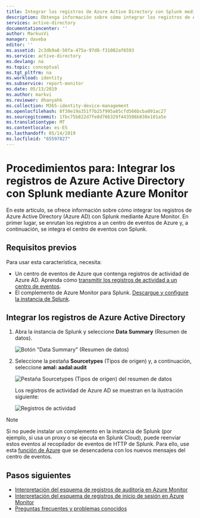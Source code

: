 ```yaml
---
title: Integrar los registros de Azure Active Directory con Splunk mediante Azure Monitor | Microsoft Docs
description: Obtenga información sobre cómo integrar los registros de Azure Active Directory con SumoLogic con Azure Monitor
services: active-directory
documentationcenter: ''
author: MarkusVi
manager: daveba
editor: ''
ms.assetid: 2c3db9a8-50fa-475a-97d8-f31082af6593
ms.service: active-directory
ms.devlang: na
ms.topic: conceptual
ms.tgt_pltfrm: na
ms.workload: identity
ms.subservice: report-monitor
ms.date: 05/13/2019
ms.author: markvi
ms.reviewer: dhanyahk
ms.collection: M365-identity-device-management
ms.openlocfilehash: 8f30e19a351f7b25f995a85cfd566bcba091ac27
ms.sourcegitcommit: 1fbc75b822d7fe8d766329f443506b830e101a5e
ms.translationtype: MT
ms.contentlocale: es-ES
ms.lasthandoff: 05/14/2019
ms.locfileid: "65597827"
---
```

# <a name="how-to-integrate-azure-active-directory-logs-with-splunk-using-azure-monitor"></a>Procedimientos para: Integrar los registros de Azure Active Directory con Splunk mediante Azure Monitor

En este artículo, se ofrece información sobre cómo integrar los registros de Azure Active Directory (Azure AD) con Splunk mediante Azure Monitor. En primer lugar, se enrutan los registros a un centro de eventos de Azure y, a continuación, se integra el centro de eventos con Splunk.

## <a name="prerequisites"></a>Requisitos previos

Para usar esta característica, necesita:
* Un centro de eventos de Azure que contenga registros de actividad de Azure AD. Aprenda cómo [transmitir los registros de actividad a un centro de eventos](quickstart-azure-monitor-stream-logs-to-event-hub.md). 
* El complemento de Azure Monitor para Splunk. [Descargue y configure la instancia de Splunk](https://github.com/Microsoft/AzureMonitorAddonForSplunk/blob/master/README.md).

## <a name="integrate-azure-active-directory-logs"></a>Integrar los registros de Azure Active Directory 

1. Abra la instancia de Splunk y seleccione **Data Summary** (Resumen de datos).

    ![Botón "Data Summary" (Resumen de datos)](./media/howto-integrate-activity-logs-with-splunk/DataSummary.png)

2. Seleccione la pestaña **Sourcetypes** (Tipos de origen) y, a continuación, seleccione **amal: aadal:audit**

    ![Pestaña Sourcetypes (Tipos de origen) del resumen de datos](./media/howto-integrate-activity-logs-with-splunk/sourcetypeaadal.png)

    Los registros de actividad de Azure AD se muestran en la ilustración siguiente:

    ![Registros de actividad](./media/howto-integrate-activity-logs-with-splunk/activitylogs.png)

> [!NOTE]
> Si no puede instalar un complemento en la instancia de Splunk (por ejemplo, si usa un proxy o se ejecuta en Splunk Cloud), puede reenviar estos eventos al recopilador de eventos de HTTP de Splunk. Para ello, use esta [función de Azure](https://github.com/Microsoft/AzureFunctionforSplunkVS) que se desencadena con los nuevos mensajes del centro de eventos. 
>

## <a name="next-steps"></a>Pasos siguientes

* [Interpretación del esquema de registros de auditoría en Azure Monitor](reference-azure-monitor-audit-log-schema.md)
* [Interpretación del esquema de registros de inicio de sesión en Azure Monitor](reference-azure-monitor-sign-ins-log-schema.md)
* [Preguntas frecuentes y problemas conocidos](concept-activity-logs-azure-monitor.md#frequently-asked-questions)